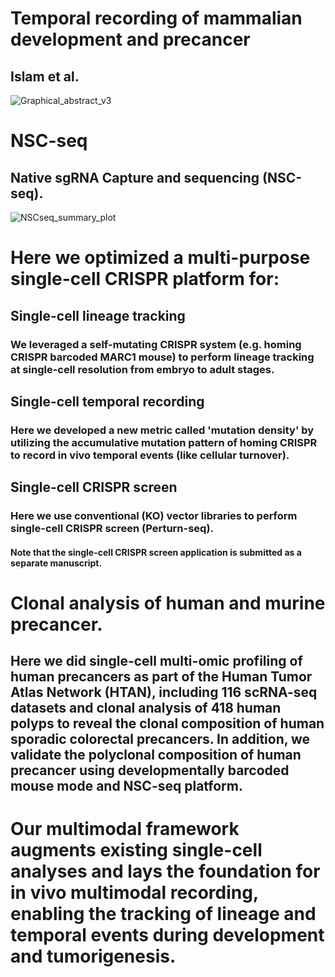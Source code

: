 # Temporal recording of mammalian development and precancer
## Islam et al. 
![Graphical_abstract_v3](https://github.com/Ken-Lau-Lab/NSC-seq/assets/25446589/ead8c805-70de-4164-b2b5-9518e586ab1a)

# NSC-seq
## Native sgRNA Capture and sequencing (NSC-seq).

![NSCseq_summary_plot](https://github.com/Ken-Lau-Lab/NSC-seq/assets/54040073/c6fa7ddb-8eff-4592-9430-dfade3b0b5a1)

# Here we optimized a multi-purpose single-cell CRISPR platform for: 
## Single-cell lineage tracking 
### We leveraged a self-mutating CRISPR system (e.g. homing CRISPR barcoded MARC1 mouse) to perform lineage tracking at single-cell resolution from embryo to adult stages. 

## Single-cell temporal recording 
### Here we developed a new metric called 'mutation density' by utilizing the accumulative mutation pattern of homing CRISPR to record in vivo temporal events (like cellular turnover). 

## Single-cell CRISPR screen
### Here we use conventional (KO) vector libraries to perform single-cell CRISPR screen (Perturn-seq). 
#### Note that the single-cell CRISPR screen application is submitted as a separate manuscript.  

# Clonal analysis of human and murine precancer.  
## Here we did single-cell multi-omic profiling of human precancers as part of the Human Tumor Atlas Network (HTAN), including 116 scRNA-seq datasets and clonal analysis of 418 human polyps to reveal the clonal composition of human sporadic colorectal precancers. In addition, we validate the polyclonal composition of human precancer using developmentally barcoded mouse mode and NSC-seq platform.  

# Our multimodal framework augments existing single-cell analyses and lays the foundation for in vivo multimodal recording, enabling the tracking of lineage and temporal events during development and tumorigenesis.

